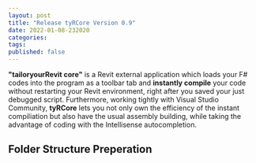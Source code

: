 ```yaml
---
layout: post
title: "Release tyRCore Version 0.9"
date: 2022-01-08-232020 
categories: 
tags: 
published: false
---
```

**"tailoryourRevit core"** is a Revit external application which loads your F# codes into the program as a toolbar tab and **instantly compile** your code without restarting your Revit environment, right after you saved your just debugged script. Furthermore, working tightly with Visual Studio Community, **tyRCore** lets you not only own the efficiency of the instant compiliation but also have the usual assembly building, while taking the advantage of coding with the Intellisense autocompletion.

<script src="/assets/signup/signup.js"></script>
<signup-component></signup-component>

## Folder Structure Preperation
